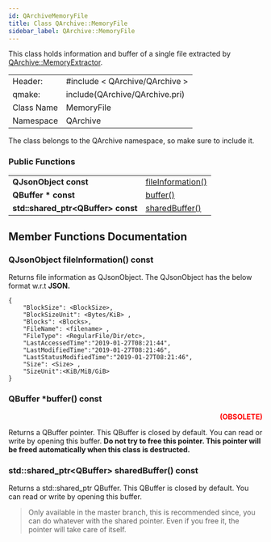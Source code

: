 ```yaml
---
id: QArchiveMemoryFile
title: Class QArchive::MemoryFile
sidebar_label: QArchive::MemoryFile
---
```


This class holds information and buffer of a single file extracted by [QArchive::MemoryExtractor](QArchiveMemoryExtractor.md).


|	    |				               |		
|-----------|------------------------------------------|
|  Header:  | #include < QArchive/QArchive >           |
|   qmake:  | include(QArchive/QArchive.pri)           |
| Class Name| MemoryFile                               |
| Namespace | QArchive				       |


The class belongs to the QArchive namespace, so make sure to include it.   


### Public Functions

|                                      |                                                            |
|--------------------------------------|------------------------------------------------------------|
| **QJsonObject const**                | [fileInformation()](#qjsonobject-fileinformation-const)    |
| **QBuffer \* const**                 | [buffer()](#qbuffer-buffer-const)                          |
| **std::shared_ptr\<QBuffer\> const** | [sharedBuffer()](#stdshared_ptrqbuffer-sharedbuffer-const) |


## Member Functions Documentation

### QJsonObject fileInformation() const

Returns file information as QJsonObject. The QJsonObject has the below format w.r.t **JSON.**

```
{
	"BlockSize": <BlockSize>,
	"BlockSizeUnit": <Bytes/KiB> ,
	"Blocks": <Blocks>,
	"FileName": <filename> ,
	"FileType": <RegularFile/Dir/etc>,
	"LastAccessedTime":"2019-01-27T08:21:44",
	"LastModifiedTime":"2019-01-27T08:21:46",
	"LastStatusModifiedTime":"2019-01-27T08:21:46",
	"Size": <Size> ,
	"SizeUnit":<KiB/MiB/GiB>
}
```

### QBuffer \*buffer() const

<p align="right"><b style="color: red;">(OBSOLETE)</b></b></p>

Returns a QBuffer pointer. This QBuffer is closed by default. You can read or write by opening this buffer. **Do not try to free this pointer. This pointer will be freed automatically when this class is destructed.**

### std::shared_ptr\<QBuffer\> sharedBuffer() const

Returns a std::shared_ptr QBuffer. This QBuffer is closed by default. You can read or write by opening this buffer.

> Only available in the master branch, this is recommended since, you can do whatever with the shared pointer. Even if you free it,
> the pointer will take care of itself.
